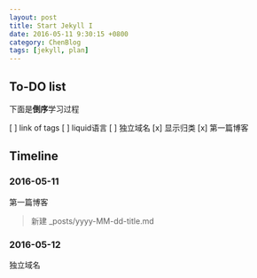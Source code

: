 ```yaml
---
layout: post
title: Start Jekyll I
date: 2016-05-11 9:30:15 +0800
category: ChenBlog
tags: [jekyll, plan]
---
```


## To-DO list

下面是**倒序**学习过程

[ ] link of tags
[ ] liquid语言
[ ] 独立域名
[x] 显示归类
[x] 第一篇博客

## Timeline

### 2016-05-11

第一篇博客
> 新建 \_posts/yyyy-MM-dd-title.md

### 2016-05-12

独立域名
